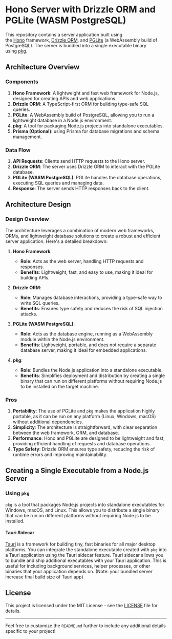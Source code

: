 # Hono Server with Drizzle ORM and PGLite (WASM PostgreSQL)

This repository contains a server application built using the [Hono](https://hono.dev/) framework, [Drizzle ORM](https://github.com/drizzle-team/drizzle-orm), and [PGLite](https://github.com/electric-sql/pglite) (a WebAssembly build of PostgreSQL). The server is bundled into a single executable binary using [pkg](https://github.com/vercel/pkg).

## Architecture Overview

### Components

1. **Hono Framework**: A lightweight and fast web framework for Node.js, designed for creating APIs and web applications.
2. **Drizzle ORM**: A TypeScript-first ORM for building type-safe SQL queries.
3. **PGLite**: A WebAssembly build of PostgreSQL, allowing you to run a lightweight database in a Node.js environment.
4. **pkg**: A tool for packaging Node.js projects into standalone executables.
5. **Prisma (Optional)**: using Prisma for database migrations and schema management.


### Data Flow

1. **API Requests**: Clients send HTTP requests to the Hono server.
2. **Drizzle ORM**: The server uses Drizzle ORM to interact with the PGLite database.
3. **PGLite (WASM PostgreSQL)**: PGLite handles the database operations, executing SQL queries and managing data.
4. **Response**: The server sends HTTP responses back to the client.

## Architecture Design

### Design Overview

The architecture leverages a combination of modern web frameworks, ORMs, and lightweight database solutions to create a robust and efficient server application. Here's a detailed breakdown:

1. **Hono Framework**:
    
    - **Role**: Acts as the web server, handling HTTP requests and responses.
    - **Benefits**: Lightweight, fast, and easy to use, making it ideal for building APIs.
2. **Drizzle ORM**:
    
    - **Role**: Manages database interactions, providing a type-safe way to write SQL queries.
    - **Benefits**: Ensures type safety and reduces the risk of SQL injection attacks.
3. **PGLite (WASM PostgreSQL)**:
    
    - **Role**: Acts as the database engine, running as a WebAssembly module within the Node.js environment.
    - **Benefits**: Lightweight, portable, and does not require a separate database server, making it ideal for embedded applications.
4. **pkg**:
    
    - **Role**: Bundles the Node.js application into a standalone executable.
    - **Benefits**: Simplifies deployment and distribution by creating a single binary that can run on different platforms without requiring Node.js to be installed on the target machine.

### Pros

1. **Portability**: The use of PGLite and `pkg` makes the application highly portable, as it can be run on any platform (Linux, Windows, macOS) without additional dependencies.
2. **Simplicity**: The architecture is straightforward, with clear separation between the web framework, ORM, and database.
3. **Performance**: Hono and PGLite are designed to be lightweight and fast, providing efficient handling of requests and database operations.
4. **Type Safety**: Drizzle ORM ensures type safety, reducing the risk of runtime errors and improving maintainability.

## Creating a Single Executable from a Node.js Server

### Using `pkg`

`pkg` is a tool that packages Node.js projects into standalone executables for Windows, macOS, and Linux. This allows you to distribute a single binary that can be run on different platforms without requiring Node.js to be installed.

#### Tauri Sidecar

[Tauri](https://tauri.app/) is a framework for building tiny, fast binaries for all major desktop platforms. You can integrate the standalone executable created with `pkg` into a Tauri application using the Tauri sidecar feature. Tauri sidecar allows you to bundle and ship additional executables with your Tauri application. This is useful for including background services, helper processes, or other binaries that your application depends on. (Note: your bundled server increase final build size of Tauri app)

## License

This project is licensed under the MIT License - see the [LICENSE](https://huggingface.co/chat/conversation/LICENSE) file for details.

---

Feel free to customize the `README.md` further to include any additional details specific to your project!